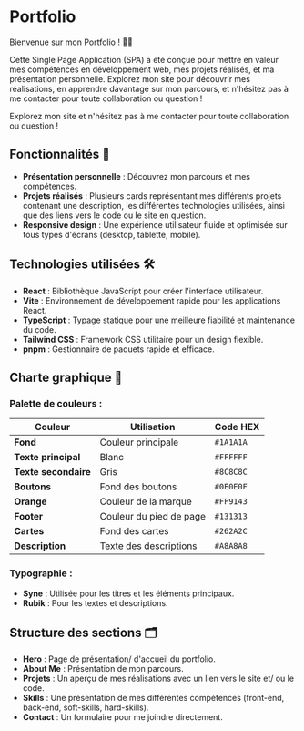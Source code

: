 # Portfolio

Bienvenue sur mon Portfolio ! 🎨✨  

Cette Single Page Application (SPA) a été conçue pour mettre en valeur mes compétences en développement web, mes projets réalisés, et ma présentation personnelle.
Explorez mon site pour découvrir mes réalisations, en apprendre davantage sur mon parcours, et n'hésitez pas à me contacter pour toute collaboration ou question !

Explorez mon site et n'hésitez pas à me contacter pour toute collaboration ou question !

## Fonctionnalités 🌟
- **Présentation personnelle** : Découvrez mon parcours et mes compétences.  
- **Projets réalisés** : Plusieurs cards représentant mes différents projets contenant une description, les différentes technologies utilisées, ainsi que des liens vers le code ou le site en question.  
- **Responsive design** : Une expérience utilisateur fluide et optimisée sur tous types d'écrans (desktop, tablette, mobile).

## Technologies utilisées 🛠️
- **React** : Bibliothèque JavaScript pour créer l'interface utilisateur.  
- **Vite** : Environnement de développement rapide pour les applications React.  
- **TypeScript** : Typage statique pour une meilleure fiabilité et maintenance du code.  
- **Tailwind CSS** : Framework CSS utilitaire pour un design flexible.  
- **pnpm** : Gestionnaire de paquets rapide et efficace.


## Charte graphique 🎨
### Palette de couleurs :
| Couleur         | Utilisation                | Code HEX  |
|------------------|----------------------------|-----------|
| **Fond**         | Couleur principale         | `#1A1A1A` |
| **Texte principal** | Blanc                     | `#FFFFFF` |
| **Texte secondaire** | Gris                     | `#8C8C8C` |
| **Boutons**      | Fond des boutons           | `#0E0E0F` |
| **Orange**       | Couleur de la marque       | `#FF9143` |
| **Footer**       | Couleur du pied de page    | `#131313` |
| **Cartes**       | Fond des cartes            | `#262A2C` |
| **Description**  | Texte des descriptions     | `#A8A8A8` |

### Typographie :
- **Syne** : Utilisée pour les titres et les éléments principaux.
- **Rubik** : Pour les textes et descriptions.

## Structure des sections 🗂️
- **Hero** : Page de présentation/ d'accueil du portfolio.
- **About Me** : Présentation de mon parcours.
- **Projets** : Un aperçu de mes réalisations avec un lien vers le site et/ ou le code.
- **Skills** : Une présentation de mes différentes compétences (front-end, back-end, soft-skills, hard-skills).
- **Contact** : Un formulaire pour me joindre directement.